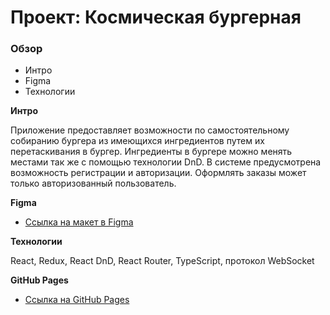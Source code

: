 # Проект: Космическая бургерная

### Обзор

* Интро
* Figma
* Технологии

**Интро**

Приложение предоставляет возможности по самостоятельному собиранию бургера из имеющихся ингредиентов путем их перетаскивания в бургер. Ингредиенты в бургере можно менять местами так же с помощью технологии DnD. В системе предусмотрена возможность регистрации и авторизации. Оформлять заказы может только авторизованный пользователь.

**Figma**

* [Ссылка на макет в Figma](https://www.figma.com/file/ocw9a6hNGeAejl4F3G9fp8/React-_-%D0%9F%D1%80%D0%BE%D0%B5%D0%BA%D1%82%D0%BD%D1%8B%D0%B5-%D0%B7%D0%B0%D0%B4%D0%B0%D1%87%D0%B8-(3-%D0%BC%D0%B5%D1%81%D1%8F%D1%86%D0%B0)_external_link?node-id=0%3A1&t=jeagyUzSZIw2QWq2-0)

**Технологии**

React, Redux, React DnD, React Router, TypeScript, протокол WebSocket

**GitHub Pages**

* [Ссылка на GitHub Pages](https://randomu3.github.io/Stellar-burgers/#/)
